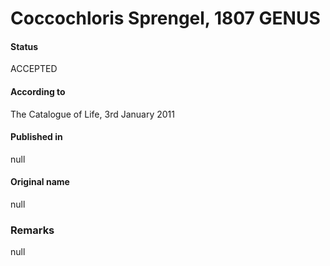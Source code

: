 # Coccochloris Sprengel, 1807 GENUS

#### Status
ACCEPTED

#### According to
The Catalogue of Life, 3rd January 2011

#### Published in
null

#### Original name
null

### Remarks
null